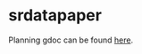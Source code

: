 
<!-- README.md is generated from README.Rmd. Please edit that file -->

# srdatapaper

Planning gdoc can be found
[here](https://docs.google.com/document/d/1l8zpPsGzvrEgpOEZOLmjlSdUr5g21iqDrwlGa8o1zos/edit).
